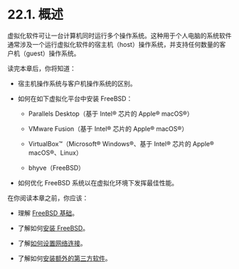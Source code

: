 # 22.1. 概述

虚拟化软件可让一台计算机同时运行多个操作系统。这种用于个人电脑的系统软件通常涉及一个运行虚拟化软件的宿主机（host）操作系统，并支持任何数量的客户机（guest）操作系统。

读完本章后，你将知道：

- 宿主机操作系统与客户机操作系统的区别。

- 如何在如下虚拟化平台中安装 FreeBSD：

  - Parallels Desktop（基于 Intel® 芯片的 Apple® macOS®）
  
  - VMware Fusion（基于 Intel® 芯片的 Apple® macOS®）
  
  - VirtualBox™（Microsoft® Windows®、基于 Intel® 芯片的 Apple® macOS®、Linux）
  
  - bhyve（FreeBSD）
  
- 如何优化 FreeBSD 系统以在虚拟化环境下发挥最佳性能。

在你阅读本章之前，你应该：

- 理解 [FreeBSD 基础](https://docs.freebsd.org/en/books/handbook/basics/index.html#basics)。
  
- 了解如何[安装 FreeBSD](https://docs.freebsd.org/en/books/handbook/bsdinstall/index.html#bsdinstall)。
  
- 了解[如何设置网络连接](https://docs.freebsd.org/en/books/handbook/advanced-networking/index.html#advanced-networking)。
  
- 了解如何[安装额外的第三方软件](https://docs.freebsd.org/en/books/handbook/ports/index.html#ports)。
